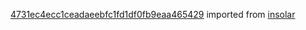 [4731ec4ecc1ceadaeebfc1fd1df0fb9eaa465429](https://github.com/insolar/insolar/commit/4731ec4ecc1ceadaeebfc1fd1df0fb9eaa465429) imported from [insolar](https://github.com/insolar/insolar)
